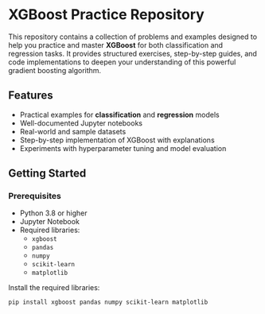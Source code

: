 # XGBoost Practice Repository

This repository contains a collection of problems and examples designed to help you practice and master **XGBoost** for both classification and regression tasks. It provides structured exercises, step-by-step guides, and code implementations to deepen your understanding of this powerful gradient boosting algorithm.

## Features
- Practical examples for **classification** and **regression** models
- Well-documented Jupyter notebooks
- Real-world and sample datasets
- Step-by-step implementation of XGBoost with explanations
- Experiments with hyperparameter tuning and model evaluation

## Getting Started

### Prerequisites
- Python 3.8 or higher
- Jupyter Notebook
- Required libraries:
  - `xgboost`
  - `pandas`
  - `numpy`
  - `scikit-learn`
  - `matplotlib`

Install the required libraries:
```bash
pip install xgboost pandas numpy scikit-learn matplotlib
